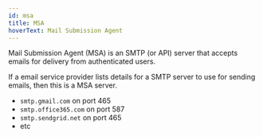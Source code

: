 ```yaml
---
id: msa
title: MSA
hoverText: Mail Submission Agent
---
```


Mail Submission Agent (MSA) is an SMTP (or API) server that accepts emails for delivery from authenticated users.

If a email service provider lists details for a SMTP server to use for sending emails, then this is a MSA server.

- `smtp.gmail.com` on port 465
- `smtp.office365.com` on port 587
- `smtp.sendgrid.net` on port 465
- etc
